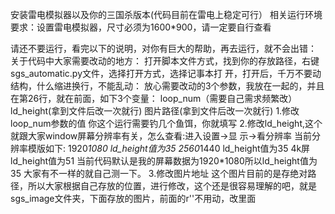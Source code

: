 安装雷电模拟器以及你的三国杀版本(代码目前在雷电上稳定可行）
相关运行环境要求：设置雷电模拟器，尺寸必须为1600*900，请一定要自行查看

请还不要运行，看完以下的说明，对你有巨大的帮助，再去运行，就不会出错：
关于代码中大家需要改动的地方：
打开脚本文件方式，找到你的存放路径，右键sgs_automatic.py文件，选择打开方式，选择记事本打
开，打开后，千万不要动结构，什么缩进换行，不能乱动：
放心需要改动的3个参数，我放在一起的，并且在第26行，就在前面，如下3个变量：
loop_num（需要自己需求频繁改） ld_height(拿到文件后改一次就行) 图片路径(拿到文件后改一次就行)
1.修改loop_num参数的值
你这个运行需要钓几个鱼饵，你就填写
2.修改ld_height,这个就跟大家window屏幕分辨率有关，怎么查看:进入设置->显
示->看分辨率
当前分辨率模版如下:
1920*1080 ld_height值为35
2560*1440 ld_height值为35
4k屏 ld_height值为51 当前代码默认是我的屏幕数据为1920*1080所以ld_height值为35
大家有不一样的就自己测一下。
3.修改图片地址
这个图片目前的是存绝对路径，所以大家根据自己存放的位置，进行修改，这个还是很容易理解的吧，就是sgs_image文件夹，下面存放的图片，前面的r''不用动，改里面

